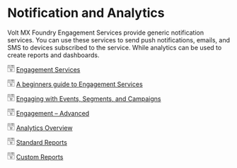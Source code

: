 
# Notification and Analytics

Volt MX Foundry Engagement Services provide generic notification services. You can use these services to send push notifications, emails, and SMS to devices subscribed to the service. While analytics can be used to create reports and dashboards.

![](Resources/Marketplace.png) [Engagement Services](../Foundry/voltmx_foundry_intro_eng/Content/homepage.md)

![](Resources/Marketplace.png) [A beginners guide to Engagement Services](../Foundry/voltmx_foundry_intro_eng/Content/homepage.md)

![](Resources/Marketplace.png) [Engaging with Events, Segments, and Campaigns](../Foundry/voltmx_foundry_eng_camp_events/Content/homepage.md)

![](Resources/Marketplace.png) [Engagement – Advanced](../Foundry/voltmx_foundry_eng_geo_monitoring/Content/homepage.md)

![](Resources/Marketplace.png) [Analytics Overview](../Foundry/voltmx_analytics_reporting/Content/Preface.md)

![](Resources/Marketplace.png) [Standard Reports](../Foundry/standard_metrics_reports_guide/Content/standard_metrics_reports_guide.md)

![](Resources/Marketplace.png) [Custom Reports](../Foundry/custom_metrics_and_reports/Content/Custom_Metrics_and_Reports_Guide.md)

<!--
![](Resources/Marketplace.png) [Analytics for Native iOS and Android](../Foundry/mf_video_tutorials/analytics_ios_android.md)

![](Resources/Marketplace.png) [Funnel Reports Overview](../Foundry/mf_video_tutorials/funnel_reports_overview.md)
-->


